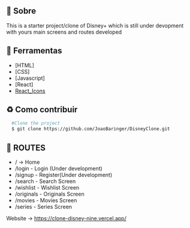 ## 📕 Sobre

This is a starter project/clone of Disney+ which is still under devopment with yours main screens and routes developed

## 🔨 Ferramentas

- [HTML]
- [CSS]
- [Javascript]
- [React]
- [React_Icons](https://react-icons.github.io/react-icons/icons?name=fi)

## ♻️ Como contribuir

```bash
  #Clone the project
  $ git clone https://github.com/JoaoBaringer/DisneyClone.git
```

## 📌 ROUTES

- / -> Home
- /login - Login (Under development)
- /signup - Register(Under development)
- /search - Search Screen
- /wishlist - Wishlist Screen
- /originals - Originals Screen
- /movies - Movies Screen
- /series - Series Screen

Website -> https://clone-disney-nine.vercel.app/




